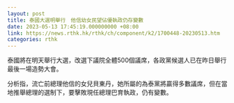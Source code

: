 ```yaml
---
layout: post
title: 泰國大選明舉行　他信幼女民望佔優執政仍存變數
date: 2023-05-13 17:45:19.000000000 +08:00
link: https://news.rthk.hk/rthk/ch/component/k2/1700448-20230513.htm
categories: rthk
---
```


泰國將在明天舉行大選，改選下議院全體500個議席，各政黨候選人已在昨日舉行最後一場造勢大會。

分析指，流亡前總理他信的女兒貝東丹，她所屬的為泰黨將贏得多數議席，但在當地推舉總理的選制下，要擊敗現任總理巴育執政，仍有變數。
